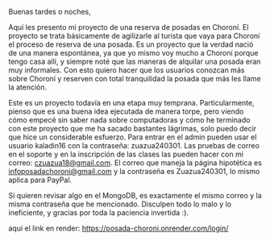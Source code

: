 Buenas tardes o noches,

Aquí les presento mi proyecto de una reserva de posadas en Choroní. El proyecto se trata básicamente de agilizarle al turista que vaya para Choroní el proceso de reserva de una posada. Es un proyecto que la verdad nació de una manera espontánea, ya que yo mismo voy mucho a Choroní porque tengo casa allí, y siempre noté que las maneras de alquilar una posada eran muy informales. Con esto quiero hacer que los usuarios conozcan más sobre Choroní y reserven con total tranquilidad la posada que más les llame la atención.

Este es un proyecto todavía en una etapa muy temprana. Particularmente, pienso que es una buena idea ejecutada de manera torpe, pero viendo cómo empecé sin saber nada sobre computadoras y cómo he terminado con este proyecto que me ha sacado bastantes lágrimas, solo puedo decir que hice un considerable esfuerzo. Para entrar en el admin pueden usar el usuario kaladin16 con la contraseña: zuazua240301. Las pruebas de correo en el soporte y en la inscripción de las clases las pueden hacer con mi correo: czuazua18@gmail.com. El correo que maneja la página hipotética es infoposadachoroni@gmail.com y la contraseña es Zuazua240301, lo mismo aplica para PayPal.

Si quieren revisar algo en el MongoDB, es exactamente el mismo correo y la misma contraseña que he mencionado. Disculpen todo lo malo y lo ineficiente, y gracias por toda la paciencia invertida :).

aqui el link en render: https://posada-choroni.onrender.com/login/



